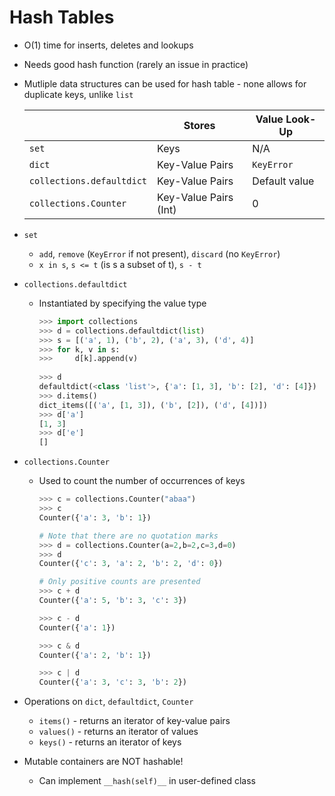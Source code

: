 # Hash Tables

- O(1) time for inserts, deletes and lookups

- Needs good hash function (rarely an issue in practice)

- Mutliple data structures can be used for hash table - none allows for duplicate keys, unlike `list`

  |                           | Stores                | Value Look-Up |
  | ------------------------- | --------------------- | ------------- |
  | `set`                     | Keys                  | N/A           |
  | `dict`                    | Key-Value Pairs       | `KeyError`    |
  | `collections.defaultdict` | Key-Value Pairs       | Default value |
  | `collections.Counter`     | Key-Value Pairs (Int) | 0             |

- `set`

  - `add`, `remove` (`KeyError` if not present), `discard` (no `KeyError`)
  - `x in s`, `s <= t` (is s a subset of t), `s - t`

- `collections.defaultdict`

  - Instantiated by specifying the value type

    ```python
    >>> import collections
    >>> d = collections.defaultdict(list)
    >>> s = [('a', 1), ('b', 2), ('a', 3), ('d', 4)]
    >>> for k, v in s:
    >>> 	d[k].append(v)
        
    >>> d
    defaultdict(<class 'list'>, {'a': [1, 3], 'b': [2], 'd': [4]})
    >>> d.items()
    dict_items([('a', [1, 3]), ('b', [2]), ('d', [4])])
    >>> d['a']
    [1, 3]
    >>> d['e']
    []
    ```

- `collections.Counter`

  - Used to count the number of occurrences of keys

    ```python
    >>> c = collections.Counter("abaa")
    >>> c
    Counter({'a': 3, 'b': 1})
    
    # Note that there are no quotation marks
    >>> d = collections.Counter(a=2,b=2,c=3,d=0)
    >>> d
    Counter({'c': 3, 'a': 2, 'b': 2, 'd': 0})
    
    # Only positive counts are presented
    >>> c + d
    Counter({'a': 5, 'b': 3, 'c': 3})
    
    >>> c - d
    Counter({'a': 1})
    
    >>> c & d
    Counter({'a': 2, 'b': 1})
    
    >>> c | d
    Counter({'a': 3, 'c': 3, 'b': 2})
    ```

- Operations on `dict`, `defaultdict`, `Counter`

  - `items()` - returns an iterator of key-value pairs
  - `values()` - returns an iterator of values
  - `keys()` - returns an iterator of keys

- Mutable containers are NOT hashable!

  - Can implement `__hash(self)__` in user-defined class